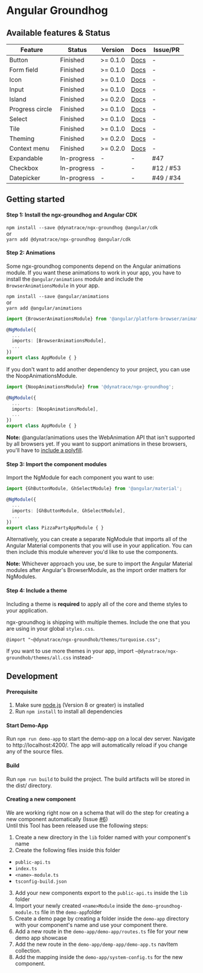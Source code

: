 # Angular Groundhog

## Available features & Status

| Feature          | Status      | Version        | Docs        | Issue/PR    |
|------------------|-------------|-------------|-------------|-------------|
| Button           | Finished    | >= 0.1.0    | [Docs](https://github.com/Dynatrace/ngx-groundhog/blob/master/src/lib/button/README.md)            | - |
| Form field       | Finished    | >= 0.1.0    | [Docs](https://github.com/Dynatrace/ngx-groundhog/blob/master/src/lib/form-field/README.md)        | - |
| Icon             | Finished    | >= 0.1.0    | [Docs](https://github.com/Dynatrace/ngx-groundhog/blob/master/src/lib/icon/README.md)              | - |
| Input            | Finished    | >= 0.1.0    | [Docs](https://github.com/Dynatrace/ngx-groundhog/blob/master/src/lib/input/README.md)             | - |
| Island           | Finished    | >= 0.2.0    | [Docs](https://github.com/Dynatrace/ngx-groundhog/blob/master/src/lib/island/README.md)            | - |
| Progress circle  | Finished    | >= 0.1.0    | [Docs](https://github.com/Dynatrace/ngx-groundhog/blob/master/src/lib/progress-circle/README.md)   | - |
| Select           | Finished    | >= 0.1.0    | [Docs](https://github.com/Dynatrace/ngx-groundhog/blob/master/src/lib/select/README.md)            | - |
| Tile             | Finished    | >= 0.1.0    | [Docs](https://github.com/Dynatrace/ngx-groundhog/blob/master/src/lib/tile/README.md)              | - |
| Theming          | Finished    | >= 0.2.0    | [Docs](https://github.com/Dynatrace/ngx-groundhog/blob/master/src/lib/theming/README.md)           | - |
| Context menu     | Finished    | >= 0.2.0    | [Docs](https://github.com/Dynatrace/ngx-groundhog/blob/master/src/lib/context-menu/README.md)      | - |
| Expandable       | In-progress | - | - | #47 |
| Checkbox         | In-progress | - | - | #12 / #53 |
| Datepicker       | In-progress | - | - | #49 / #34 |

## Getting started

#### Step 1: Install the ngx-groundhog and Angular CDK
`npm install --save @dynatrace/ngx-groundhog @angular/cdk`    
or      
`yarn add @dynatrace/ngx-groundhog @angular/cdk`

#### Step 2: Animations
Some ngx-groundhog components depend on the Angular animations module.
If you want these animations to work in your app, you have to install the `@angular/animations` module and include the `BrowserAnimationsModule` in your app.    

`npm install --save @angular/animations`    
or      
`yarn add @angular/animations`

```ts
import {BrowserAnimationsModule} from '@angular/platform-browser/animations';

@NgModule({
  ...
  imports: [BrowserAnimationsModule],
  ...
})
export class AppModule { }
```

If you don't want to add another dependency to your project, you can use the NoopAnimationsModule.

```ts
import {NoopAnimationsModule} from '@dynatrace/ngx-groundhog';

@NgModule({
  ...
  imports: [NoopAnimationsModule],
  ...
})
export class AppModule { }
```

**Note:** @angular/animations uses the WebAnimation API that isn't supported by all browsers yet. If you want to support animations in these browsers, you'll have to [include a polyfill](https://github.com/web-animations/web-animations-js).

#### Step 3: Import the component modules

Import the NgModule for each component you want to use:
```ts
import {GhButtonModule, GhSelectModule} from '@angular/material';

@NgModule({
  ...
  imports: [GhButtonModule, GhSelectModule],
  ...
})
export class PizzaPartyAppModule { }
```

Alternatively, you can create a separate NgModule that imports all of the Angular Material components that you will use in your application. You can then include this module wherever you'd like to use the components.

**Note:** Whichever approach you use, be sure to import the Angular Material modules after Angular's BrowserModule, as the import order matters for NgModules.

#### Step 4: Include a theme

Including a theme is **required** to apply all of the core and theme styles to your application.

ngx-groundhog is shipping with multiple themes. Include the one that you are using in your global `styles.css`.

```
@import "~@dynatrace/ngx-groundhob/themes/turquoise.css";
```

If you want to use more themes in your app, import `~@dynatrace/ngx-groundhob/themes/all.css` instead-

## Development

#### Prerequisite
1. Make sure [node.js](https://nodejs.org) (Version 8 or greater) is installed
2. Run `npm install` to install all dependencies

#### Start Demo-App
Run `npm run demo-app` to start the demo-app on a local dev server. Navigate to http://localhost:4200/. The app will automatically reload if you change any of the source files.

#### Build
Run `npm run build` to build the project. The build artifacts will be stored in the dist/ directory.

#### Creating a new component
We are working right now on a schema that will do the step for creating a new component automatically (Issue [#6](6))    
Until this Tool has been released use the following steps:
1. Create a new directory in the `lib` folder named with your component's name
2. Create the following files inside this folder
  - `public-api.ts`
  - `index.ts`
  - `<name>-module.ts`
  - `tsconfig-build.json`
3. Add your new components export to the `public-api.ts` inside the `lib` folder
4. Import your newly created `<name>Module` inside the `demo-groundhog-module.ts` file in the `demo-app`folder
5. Create a demo page by creating a folder inside the `demo-app` directory with your component's name and use your component there. 
6. Add a new route in the `demo-app/demo-app/routes.ts` file for your new demo app showcase
7. Add the new route in the `demo-app/demp-app/demo-app.ts` navItem collection.
8. Add the mapping inside the `demo-app/system-config.ts` for the new component. 
